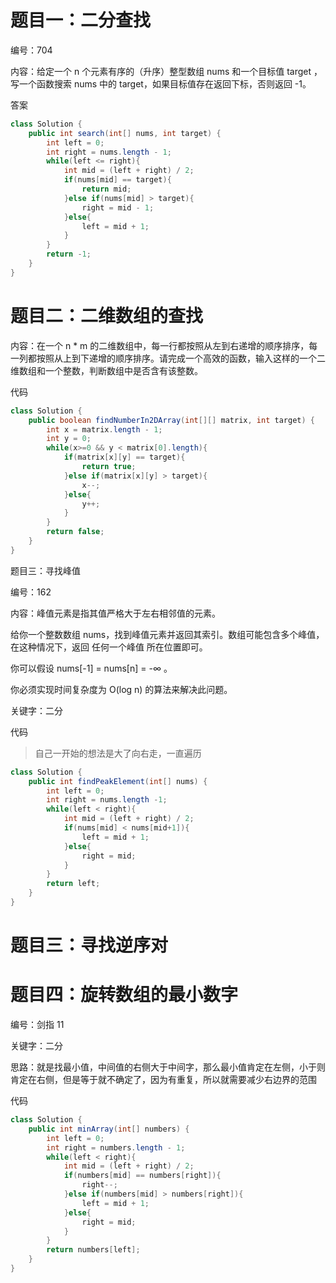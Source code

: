 # 题目一：二分查找

编号：704

内容：给定一个 n 个元素有序的（升序）整型数组 nums 和一个目标值 target  ，写一个函数搜索 nums 中的 target，如果目标值存在返回下标，否则返回 -1。

答案

```java
class Solution {
    public int search(int[] nums, int target) {
        int left = 0;
        int right = nums.length - 1;
        while(left <= right){
            int mid = (left + right) / 2;
            if(nums[mid] == target){
                return mid;
            }else if(nums[mid] > target){
                right = mid - 1;
            }else{
                left = mid + 1;
            }
        }
        return -1;
    }
}
```



# 题目二：二维数组的查找

内容：在一个 n * m 的二维数组中，每一行都按照从左到右递增的顺序排序，每一列都按照从上到下递增的顺序排序。请完成一个高效的函数，输入这样的一个二维数组和一个整数，判断数组中是否含有该整数。

代码

```java
class Solution {
    public boolean findNumberIn2DArray(int[][] matrix, int target) {
        int x = matrix.length - 1;
        int y = 0;
        while(x>=0 && y < matrix[0].length){
            if(matrix[x][y] == target){
                return true;
            }else if(matrix[x][y] > target){
                x--;
            }else{
                y++;
            }
        } 
        return false;
    }
}
```



题目三：寻找峰值

编号：162

内容：峰值元素是指其值严格大于左右相邻值的元素。

给你一个整数数组 nums，找到峰值元素并返回其索引。数组可能包含多个峰值，在这种情况下，返回 任何一个峰值 所在位置即可。

你可以假设 nums[-1] = nums[n] = -∞ 。

你必须实现时间复杂度为 O(log n) 的算法来解决此问题。

关键字：二分

代码

> 自己一开始的想法是大了向右走，一直遍历

```java
class Solution {
    public int findPeakElement(int[] nums) {
        int left = 0;
        int right = nums.length -1;
        while(left < right){
            int mid = (left + right) / 2;
            if(nums[mid] < nums[mid+1]){
                left = mid + 1;
            }else{
                right = mid;
            }
        }
        return left;
    }
}
```





# 题目三：寻找逆序对



# 题目四：旋转数组的最小数字

编号：剑指 11

关键字：二分

思路：就是找最小值，中间值的右侧大于中间字，那么最小值肯定在左侧，小于则肯定在右侧，但是等于就不确定了，因为有重复，所以就需要减少右边界的范围

代码

```java
class Solution {
    public int minArray(int[] numbers) {
        int left = 0;
        int right = numbers.length - 1;
        while(left < right){
            int mid = (left + right) / 2;
            if(numbers[mid] == numbers[right]){
                right--;
            }else if(numbers[mid] > numbers[right]){
                left = mid + 1;
            }else{
                right = mid;
            }
        }
        return numbers[left];
    }
}
```


